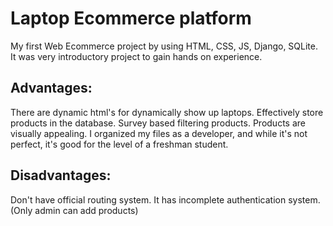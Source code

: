 # Laptop Ecommerce platform 
My first Web Ecommerce project by using HTML, CSS, JS, Django, SQLite. It was very introductory project to gain hands on experience.

## Advantages:
There are dynamic html's for dynamically show up laptops. 
Effectively store products in the database.
Survey based filtering products.
Products are visually appealing.
I organized my files as a developer, and while it's not perfect, it's good for the level of a freshman student.
## Disadvantages:
Don't have official routing system.
It has incomplete authentication system. (Only admin can add products)
